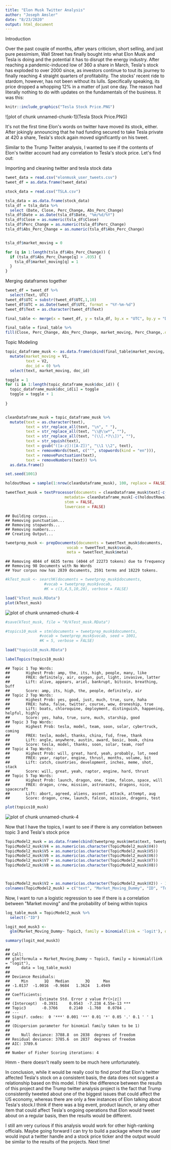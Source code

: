 ```yaml
---
title: "Elon Musk Twitter Analysis"
author: "Joseph Amsler"
date: "8/23/2020"
output: html_document
---
```




Introduction

Over the past couple of months, after years criticism, short selling, and just pure pessimism, Wall Street has finally bought into what Elon Musk and Tesla is doing and the potential it has to disrupt the energy industry. After reaching a pandemic-induced low of 360 a share in March, Tesla's stock has exploded to over 2000 since, as investors continue to tout its journey to finally reaching 4 straight quarters of profitability. The stocks' recent ride to stardom, however, has not been without its lulls. Specifically speaking, its price dropped a whopping 12% in a matter of just one day. The reason had literally nothing to do with updates on the fundamentals of the business. It was this:


```r
knitr::include_graphics("Tesla Stock Price.PNG")
```

![plot of chunk unnamed-chunk-1](Tesla Stock Price.PNG)

It's not the first time Elon's words on twitter have moved its stock, either. After jokingly announcing that he had funding secured to take Tesla private at 420 a share, Tesla's stock again moved significantly on his tweet. 

Similar to the Trump Twitter analysis, I wanted to see if the contents of Elon's twitter account had any correlation to Tesla's stock price. Let's find out:


Importing and cleaning twitter and tesla stock data


```r
tweet_data = read.csv("elonmusk_user_tweets.csv")
tweet_df = as.data.frame(tweet_data)

stock_data = read.csv("TSLA.csv")

tsla_data = as.data.frame(stock_data)
tsla_df = tsla_data %>%
  select (Date, Close, Perc_Change, Abs_Perc_Change)
tsla_df$Date = as.Date(tsla_df$Date, "%m/%d/%Y")
tsla_df$Close = as.numeric(tsla_df$Close)
tsla_df$Perc_Change = as.numeric(tsla_df$Perc_Change)
tsla_df$Abs_Perc_Change = as.numeric(tsla_df$Abs_Perc_Change)


tsla_df$market_moving = 0

for (q in 1:length(tsla_df$Abs_Perc_Change)) {
  if (tsla_df$Abs_Perc_Change[q] > .035) {
    tsla_df$market_moving[q] = 1
  }
}
```



Merging dataframes together


```r
tweet_df = tweet_df %>%
  select(Text, UTC)
tweet_df$UTC = substr(tweet_df$UTC,1,10)
tweet_df$UTC = as.Date(tweet_df$UTC, format = "%Y-%m-%d")
tweet_df$Text = as.character(tweet_df$Text)

final_table <- merge(x = tweet_df, y = tsla_df, by.x = "UTC", by.y = "Date", all.x = TRUE)

final_table = final_table %>%
fill(Close, Perc_Change, Abs_Perc_Change, market_moving, Perc_Change,.direction = "down")
```

Topic Modeling

```r
topic_dataframe_musk <- as.data.frame(cbind(final_table$market_moving, final_table$Text))  %>%
  mutate(market_moving = V1,
         text = V2,
         doc_id = 0) %>%
  select(text, market_moving, doc_id)

toggle = 1
for (i in 1:length(topic_dataframe_musk$doc_id)) {
  topic_dataframe_musk$doc_id[i] = toggle
  toggle = toggle + 1
  
}


cleanDataframe_musk = topic_dataframe_musk %>%
  mutate(text = as.character(text), 
         text = str_replace_all(text, "\n", " "),
         text = str_replace_all(text, "\\@\\w*", ""),
         text = str_replace_all(text, "(\\[.*?\\])", ""),
         text = str_squish(text), 
         text = gsub("([a-z])([A-Z])", "\\1 \\2", text), 
         text = removeWords(text, c("’", stopwords(kind = "en"))), 
         text = removePunctuation(text), 
         text = removeNumbers(text)) %>%
  as.data.frame()

set.seed(1001)

holdoutRows = sample(1:nrow(cleanDataframe_musk), 100, replace = FALSE)

tweetText_musk = textProcessor(documents = cleanDataframe_musk$text[-c(holdoutRows)],
                          metadata= cleanDataframe_musk[-c(holdoutRows), ],
                          stem = FALSE,
                          lowercase = FALSE)
```

```
## Building corpus... 
## Removing punctuation... 
## Removing stopwords... 
## Removing numbers... 
## Creating Output...
```

```r
tweetprep_musk <- prepDocuments(documents = tweetText_musk$documents,
                           vocab = tweetText_musk$vocab,
                           meta = tweetText_musk$meta)
```

```
## Removing 4044 of 6635 terms (4044 of 22273 tokens) due to frequency 
## Removing 98 Documents with No Words 
## Your corpus now has 2839 documents, 2591 terms and 18229 tokens.
```

```r
#kTest_musk <- searchK(documents = tweetprep_musk$documents,
                 #vocab = tweetprep_musk$vocab,
                 #K = c(3,4,5,10,20), verbose = FALSE)

load("kTest_musk.RData")
plot(kTest_musk)
```

![plot of chunk unnamed-chunk-4](figure/unnamed-chunk-4-1.png)

```r
#save(kTest_musk, file = "R/kTest_musk.RData")

#topics10_musk = stm(documents = tweetprep_musk$documents,
               #vocab = tweetprep_musk$vocab, seed = 1001,
               #K = 5, verbose = FALSE)

load("topics10_musk.RData")

labelTopics(topics10_musk)
```

```
## Topic 1 Top Words:
##  	 Highest Prob: amp, the, its, high, people, many, like 
##  	 FREX: definitely, air, oxygen, put, light, invasive, latter 
##  	 Lift: alive, appears, ariel, bankrupt, bitcoin, breathing, buff 
##  	 Score: amp, its, high, the, people, definitely, air 
## Topic 2 Top Words:
##  	 Highest Prob: yes, good, just, much, true, sure, haha 
##  	 FREX: haha, false, twitter, course, wow, droneship, true 
##  	 Lift: boats, chloroquine, deployment, distinguish, happening, helpful, highly 
##  	 Score: yes, haha, true, sure, much, starship, good 
## Topic 3 Top Words:
##  	 Highest Prob: tesla, model, team, soon, solar, cybertruck, coming 
##  	 FREX: tesla, model, thanks, china, fsd, free, thank 
##  	 Lift: angle, anywhere, austin, award, basic, book, china 
##  	 Score: tesla, model, thanks, soon, solar, team, roof 
## Topic 4 Top Words:
##  	 Highest Prob: will, great, hard, yeah, probably, lot, need 
##  	 FREX: year, raptor, engine, thrust, months, volume, bit 
##  	 Lift: catch, countries, development, inches, meme, shot, stack 
##  	 Score: will, great, yeah, raptor, engine, hard, thrust 
## Topic 5 Top Words:
##  	 Highest Prob: launch, dragon, one, time, falcon, space, will 
##  	 FREX: dragon, crew, mission, astronauts, dragons, nice, spacecraft 
##  	 Lift: abort, agreed, aliens, ascent, attack, attempt, aug 
##  	 Score: dragon, crew, launch, falcon, mission, dragons, test
```

```r
plot(topics10_musk)
```

![plot of chunk unnamed-chunk-4](figure/unnamed-chunk-4-2.png)

Now that I have the topics, I want to see if there is any correlation between topic 3 and Tesla's stock price


```r
TopicModel2_musk = as.data.frame(cbind(tweetprep_musk$meta$text, tweetprep_musk$meta$market_moving,tweetprep_musk$meta$doc_id, topics10_musk$theta))
TopicModel2_musk$V4 = as.numeric(as.character(TopicModel2_musk$V4))
TopicModel2_musk$V5 = as.numeric(as.character(TopicModel2_musk$V5))
TopicModel2_musk$V6 = as.numeric(as.character(TopicModel2_musk$V6))
TopicModel2_musk$V7 = as.numeric(as.character(TopicModel2_musk$V7))
TopicModel2_musk$V8 = as.numeric(as.character(TopicModel2_musk$V8))



TopicModel2_musk$V2 = as.numeric(as.character(TopicModel2_musk$V2)) - 1 
colnames(TopicModel2_musk) = c("text", "Market_Moving_Dummy", "ID", "Topic1", "Topic2", "Topic3", "Topic4", "Topic5")
```


Now, I want to run a logistic regression to see if there is a correlation between "Market moving" and the probability of being within topics


```r
log_table_musk = TopicModel2_musk %>%
  select(-"ID")

logit_mod_musk3 <-
  glm(Market_Moving_Dummy~ Topic3, family = binomial(link = 'logit'), data = log_table_musk)

summary(logit_mod_musk3)
```

```
## 
## Call:
## glm(formula = Market_Moving_Dummy ~ Topic3, family = binomial(link = "logit"), 
##     data = log_table_musk)
## 
## Deviance Residuals: 
##     Min       1Q   Median       3Q      Max  
## -1.0137  -1.0016  -0.9684   1.3624   1.4949  
## 
## Coefficients:
##             Estimate Std. Error z value Pr(>|z|)    
## (Intercept)  -0.3931     0.0543  -7.238 4.55e-13 ***
## Topic3       -0.3766     0.2140  -1.760   0.0784 .  
## ---
## Signif. codes:  0 '***' 0.001 '**' 0.01 '*' 0.05 '.' 0.1 ' ' 1
## 
## (Dispersion parameter for binomial family taken to be 1)
## 
##     Null deviance: 3788.8  on 2838  degrees of freedom
## Residual deviance: 3785.6  on 2837  degrees of freedom
## AIC: 3789.6
## 
## Number of Fisher Scoring iterations: 4
```


Hmm - there doesn't really seem to be much here unfortunately.

In conclusion, while it would be really cool to find proof that Elon's twitter affected Tesla's stock on a consistent basis, the data does not suggest a relationship based on this model. I think the difference between the results of this project and the Trump twitter analysis project is the fact that Trump consistently tweeted about one of the biggest issues that could affect the US economy, whereas there are only a few instances of Elon talking about Tesla's stock.I think if there was a big event, product launch, or any other item that could affect Tesla's ongoing operations that Elon would tweet about on a regular basis, then the results would be different.

I still am very curious if this analysis would work for other high-ranking officials. Maybe going forward I can try to build a package where the user would input a twitter handle and a stock price ticker and the output would be similar to the results of the projects. Next time!


